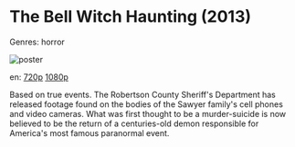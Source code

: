 # The Bell Witch Haunting (2013)

Genres: horror

![poster](http://image.tmdb.org/t/p/w500/wpXR3g96vDC1rtQD2eQpGoy0IdF.jpg)

en:
  [720p](magnet:?xt=urn:btih:7A048D8D7A351CEC54B7DDB7082462E725E1B8E1&tr=udp://glotorrents.pw:6969/announce&tr=udp://tracker.opentrackr.org:1337/announce&tr=udp://torrent.gresille.org:80/announce&tr=udp://tracker.openbittorrent.com:80&tr=udp://tracker.coppersurfer.tk:6969&tr=udp://tracker.leechers-paradise.org:6969&tr=udp://p4p.arenabg.ch:1337&tr=udp://tracker.internetwarriors.net:1337)
  [1080p](magnet:?xt=urn:btih:e11a0c0a2f3214d6174e5bc714af1ca7d1556a19&dn=The+Bell+Witch+Haunting+%282013%29+1080p+BrRip+x264+-+YIFY&tr=udp%3A%2F%2Ftracker.openbittorrent.com%3A80%2Fannounce&tr=udp%3A%2F%2Fglotorrents.pw%3A6969%2Fannounce&tr=udp%3A%2F%2Ftracker.openbittorrent.com%3A80%2Fannounce&tr=udp%3A%2F%2Ftracker.opentrackr.org%3A1337%2Fannounce&tr=udp%3A%2F%2Fzer0day.to%3A1337%2Fannounce&tr=udp%3A%2F%2Ftracker.coppersurfer.tk%3A6969%2Fannounce)
  


Based on true events. The Robertson County Sheriff's Department has released footage found on the bodies of the Sawyer family's cell phones and video cameras. What was first thought to be a murder-suicide is now believed to be the return of a centuries-old demon responsible for America's most famous paranormal event.